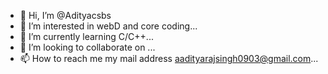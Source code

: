 - 👋 Hi, I’m @Adityacsbs
- 👀 I’m interested in webD and core coding...
- 🌱 I’m currently learning C/C++...
- 💞️ I’m looking to collaborate on ...
- 📫 How to reach me my mail address aadityarajsingh0903@gmail.com...

<!---
Adityacsbs/Adityacsbs is a ✨ special ✨ repository because its `README.md` (this file) appears on your GitHub profile.
You can click the Preview link to take a look at your changes.
--->
